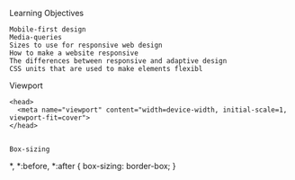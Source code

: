 Learning Objectives
```
Mobile-first design
Media-queries
Sizes to use for responsive web design
How to make a website responsive
The differences between responsive and adaptive design
CSS units that are used to make elements flexibl

```

Viewport

```
<head>
  <meta name="viewport" content="width=device-width, initial-scale=1, viewport-fit=cover">
</head>


Box-sizing

```
*, *:before, *:after {
  box-sizing: border-box;
}

```